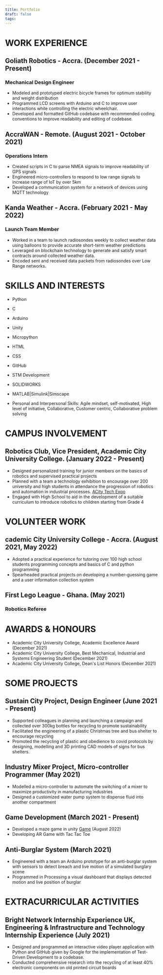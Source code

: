 ```yaml
---
title: Portfolio
draft: false
tags:
---
```




# WORK EXPERIENCE

## Goliath Robotics - Accra. (December 2021 - Present)
### Mechanical Design Engineer

- Modeled and prototyped electric bicycle frames for optimum stability and weight distribution
- Programmed LCD screens with Arduino and C to improve user interactions while controlling the electric wheelchair.
- Developed and formatted GitHub codebase with recommended coding conventions to improve readability and editing of codebase.

## AccraWAN - Remote. (August 2021 - October 2021)
### Operations Intern

- Created scripts in C to parse NMEA signals to improve readability of GPS signals
- Engineered micro-controllers to respond to low range signals to increase range of IoT by over 5km
- Developed a communication system for a network of devices using MQTT technology

## Kanda Weather - Accra. (February 2021 - May 2022)
### Launch Team Member

- Worked in a team to launch radiosondes weekly to collect weather data using balloons to provide accurate short-term weather predictions
- Leveraged on blockchain technology to generate and satisfy smart contracts around collected weather data.
- Encoded sent and received data packets from radiosondes over Low Range networks.

# SKILLS AND INTERESTS
- Python
- C
- Arduino
- Unity
- Micropython
- HTML
- CSS 
- GitHub
- STM Development
- SOLIDWORKS
- MATLAB|Simulink|Simscape

- Personal and Interpersonal Skills: Agile mindset, self-motivated, High level of initiative, Collaborative, Customer centric, Collaborative problem solving

# CAMPUS INVOLVEMENT
## Robotics Club, Vice President, Academic City University College. (January 2022 - Present)

- Designed personalized training for junior members on the basics of robotics and supervised practical projects
- Planned with a team a technology exhibition to encourage over 200 university and high students in attendance the progression of robotics and automation in industrial processes. [ACity Tech Expo](https://acity.edu.gh/tech-exhibition/)
- Engaged with High School to aid in the development of a suitable curriculum to introduce robotics to children starting from Grade 4

# VOLUNTEER WORK
## cademic City University College - Accra. (August 2021, May 2022)

- Adopted a practical experience for tutoring over 100 high school students programming concepts and basics of C and python programming
- Spearheaded practical projects on developing a number-guessing game and a user information collection system
## First Lego League - Ghana. (May 2021)
### Robotics Referee

# AWARDS & HONOURS
- Academic City University College, Academic Excellence Award (December 2021)
- Academic City University College, Best Mechanical, Industrial and Systems Engineering Student (December 2021)
- Academic City University College, Dean's List Honors (December 2021)

# SOME PROJECTS
## Sustain City Project, Design Engineer (June 2021 - Present)

- Supported colleagues in planning and launching a campaign and collected over 300kg bottles for recycling to promote sustainability
- Facilitated the engineering of a plastic Christmas tree and bus shelter to encourage recycling
- Promoted the recycling of plastic and obedience to covid protocols by designing, modelling and 3D printing CAD models of signs for bus shelters.

## Industry Mixer Project, Micro-controller Programmer (May 2021)

- Modelled a micro-controller to automate the switching of a mixer to maximize productivity in manufacturing industries
- Designed a customized water pump system to dispense fluid into another compartment

## Game Development (March 2021 - Present)

- Developed a maze game in unity [Game](https://play.unity.com/mg/other/webgl-zk8) (August 2022)
- Developing AR Game with Tac Tac Toe

## Anti-Burglar System (March 2021)

- Engineered with a team an Arduino prototype for an anti-burglar system with sensors to detect breach and live motion of a simulated burglary scene
- Programmed in Processing a visual dashboard that displays detected motion and live position of burglar

# EXTRACURRICULAR ACTIVITIES
## Bright Network Internship Experience UK, Engineering & Infrastructure and Technology Internship Experience (July 2021)

- Designed and programmed an interactive video player application with Python and GitHub given by Google for the implementation of Test-Driven Development to a codebase.
- Conducted comprehensive research into the recycling of at least 40% electronic components on old printed circuit boards